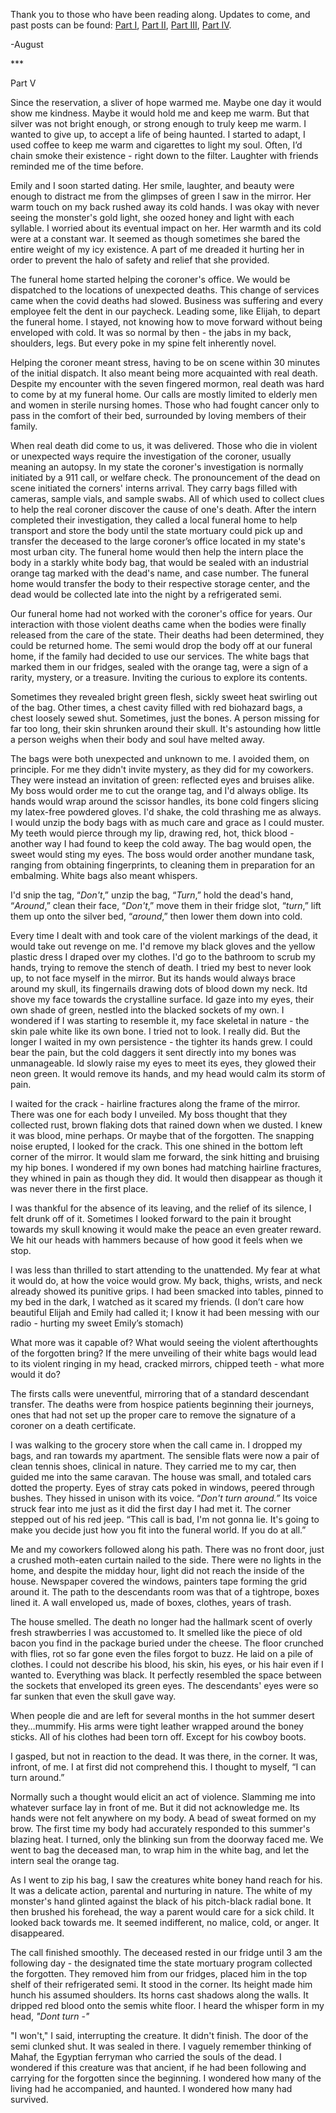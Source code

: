 Thank you to those who have been reading along. Updates to come, and past posts can be found: [Part I](https://www.reddit.com/r/nosleep/comments/14ly6cq/dont_turn_around/), [Part II](https://www.reddit.com/r/nosleep/comments/14mucf2/dont_turn_around_part_ii/), [Part III](https://www.reddit.com/r/nosleep/comments/14nx901/dont_turn_around_iii/?utm_source=share&utm_medium=web2x&context=3), [Part IV](https://www.reddit.com/r/nosleep/comments/14p58av/dont_turn_around_iv/?utm_source=share&utm_medium=web2x&context=3). 

\-August

\*\*\*

Part V

Since the reservation, a sliver of hope warmed me. Maybe one day it would show me kindness. Maybe it would hold me and keep me warm. But that silver was not bright enough, or strong enough to truly keep me warm. I wanted to give up, to accept a life of being haunted. I started to adapt, I used coffee to keep me warm and cigarettes to light my soul. Often, I’d chain smoke their existence - right down to the filter. Laughter with friends reminded me of the time before.

  
Emily and I soon started dating. Her smile, laughter, and beauty were enough to distract me from the glimpses of green I saw in the mirror. Her warm touch on my back rushed away its cold hands. I was okay with never seeing the monster's gold light, she oozed honey and light with each syllable. I worried about its eventual impact on her. Her warmth and its cold were at a constant war. It seemed as though sometimes she bared the entire weight of my icy existence. A part of me dreaded it hurting her in order to prevent the halo of safety and relief that she provided. 

  
The funeral home started helping the coroner's office. We would be dispatched to the locations of unexpected deaths. This change of services came when the covid deaths had slowed. Business was suffering and every employee felt the dent in our paycheck. Leading some, like Elijah, to depart the funeral home. I stayed, not knowing how to move forward without being enveloped with cold. It was so normal by then - the jabs in my back, shoulders, legs. But every poke in my spine felt inherently novel.

  
 Helping the coroner meant stress, having to be on scene within 30 minutes of the initial dispatch. It also meant being more acquainted with real death.  Despite my encounter with the seven fingered mormon, real death was hard to come by at my funeral home. Our calls are mostly limited to elderly men and women in sterile nursing homes. Those who had fought cancer only to pass in the comfort of their bed, surrounded by loving members of their family.

  
When real death did come to us, it was delivered.  Those who die in violent or unexpected ways require the investigation of the coroner, usually meaning an autopsy. In my state the coroner's investigation is normally initiated by a 911 call, or welfare check. The pronouncement of the dead on scene initiated the corners' interns arrival. They carry bags filled with cameras, sample vials, and sample swabs. All of which used to collect clues to help the real coroner discover the cause of one's death. After the intern completed their investigation, they called a local funeral home to help transport and store the body until the state mortuary could pick up and transfer the deceased to the large coroner’s office located in my state's most urban city. The funeral home would then help the intern place the body in a starkly white body bag, that would be sealed with an industrial orange tag marked with the dead's name, and case number. The funeral home would transfer the body to their respective storage center, and the dead would be collected late into the night by a refrigerated semi. 

  
Our funeral home had not worked with the coroner's office for years. Our interaction with those violent deaths came when the bodies were finally released from the care of the state. Their deaths had been determined, they could be returned home. The semi would drop the body off at our funeral home, if the family had decided to use our services. The white bags that marked them in our fridges, sealed with the orange tag, were a sign of a rarity, mystery, or a treasure. Inviting the curious to explore its contents.

  
Sometimes they revealed bright green flesh, sickly sweet heat swirling out of the bag. Other times, a chest cavity filled with red biohazard bags, a chest loosely sewed shut. Sometimes, just the bones. A person missing for far too long, their skin shrunken around their skull. It's astounding how little a person weighs when their body and soul have melted away.

  
 The bags were both unexpected and unknown to me. I avoided them, on principle. For me they didn't invite mystery, as they did for my coworkers. They were instead an invitation of green: reflected eyes and bruises alike. My boss would order me to cut the orange tag, and I'd always oblige. Its hands would wrap around the scissor handles, its bone cold fingers slicing my latex-free powdered gloves. I'd shake, the cold thrashing me as always. I would unzip the body bags with as much care and grace as I could muster. My teeth would pierce through my lip, drawing red, hot, thick blood - another way I had found to keep the cold away.  The bag would open, the sweet would sting my eyes. The boss would order another mundane task, ranging from obtaining fingerprints, to cleaning them in preparation for an embalming. White bags also meant whispers.

  
I'd snip the tag, “*Don't*,” unzip the bag, “*Turn*,”  hold the dead's hand, “*Around*,” clean their face, “*Don't*,” move them in their fridge slot, “*turn*,”  lift them up onto the silver bed, “*around*,” then lower them down into cold. 

  
Every time I dealt with and took care of the violent markings of the dead, it would take out revenge on me. I'd remove my black gloves and the yellow plastic dress I draped over my clothes. I'd go to the bathroom to scrub my hands, trying to remove the stench of death. I tried my best to never look up, to not face myself in the mirror. But its hands would always brace around my skull, its fingernails drawing dots of blood down my neck. Itd shove my face towards the crystalline surface. Id gaze into my eyes, their own shade of green, nestled into the blacked sockets of my own. I wondered if I was starting to resemble it, my face skeletal in nature - the skin pale white like its own bone. I tried not to look. I really did. But the longer I waited in my own persistence - the tighter its hands grew. I could bear the pain, but the cold daggers it sent directly into my bones was unmanageable. Id slowly raise my eyes to meet its eyes, they glowed their neon green. It would remove its hands, and my head would calm its storm of pain. 

  
I waited for the crack - hairline fractures along the frame of the mirror. There was one for each body I unveiled. My boss thought that they collected rust, brown flaking dots that rained down when we dusted. I knew it was blood, mine perhaps. Or maybe that of the forgotten. The snapping noise erupted, I looked for the crack. This one shined in the bottom left corner of the mirror. It would slam me forward, the sink hitting and bruising my hip bones. I wondered if my own bones had matching hairline fractures, they whined in pain as though they did. It would then disappear as though it was never there in the first place. 

  
I was thankful for the absence of its leaving, and the relief of its silence, I felt drunk off of it. Sometimes I looked forward to the pain it brought towards my skull knowing it would make the peace an even greater reward. We hit our heads with hammers because of how good it feels when we stop.  
  
I was less than thrilled to start attending to the unattended. My fear at what it would do, at how the voice would grow. My back, thighs, wrists, and neck already showed its punitive grips. I had been smacked into tables, pinned to my bed in the dark, I watched as it scared my friends. (I don’t care how beautiful Elijah and Emily had called it; I know it had been messing with our radio - hurting my sweet Emily’s stomach)

  
What more was it capable of? What would seeing the violent afterthoughts of the forgotten bring? If the mere unveiling of their white bags would lead to its violent ringing in my head, cracked mirrors, chipped teeth - what more would it do? 

  
The firsts calls were uneventful, mirroring that of a standard descendant transfer. The deaths were from hospice patients beginning their journeys, ones that had not set up the proper care to remove the signature of a coroner on a death certificate.

  
I was walking to the grocery store when the call came in. I dropped my bags, and ran towards my apartment. The sensible flats were now a pair of clean tennis shoes, clinical in nature. They carried me to my car, then guided me into the same caravan.  The house was small, and totaled cars dotted the property. Eyes of stray cats poked in windows, peered through bushes. They hissed in unison with its voice. “*Don't turn around.”* Its voice struck fear into me just as it did the first day I had met it. The corner stepped out of his red jeep. “This call is bad, I'm not gonna lie. It's going to make you decide just how you fit into the funeral world. If you do at all.” 

  
Me and my coworkers followed along his path. There was no front door, just a crushed moth-eaten curtain nailed to the side. There were no lights in the home, and despite the midday hour, light did not reach the inside of the house. Newspaper covered the windows, painters tape forming the grid around it. The path to the descendants room was that of a tightrope, boxes lined it. A wall enveloped us, made of boxes, clothes, years of trash. 

  
The house smelled. The death no longer had the hallmark scent of overly fresh strawberries I was accustomed to. It smelled like the piece of old bacon you find in the package buried under the cheese. The floor crunched with flies, rot so far gone even the files forgot to buzz. He laid on a pile of clothes. I could not describe his blood, his skin, his eyes, or his hair even if I wanted to. Everything was black. It perfectly resembled the space between the sockets that enveloped its green eyes. The descendants' eyes were so far sunken that even the skull gave way. 

  
When people die and are left for several months in the hot summer desert they…mummify. His arms were tight leather wrapped around the boney sticks. All of his clothes had been torn off. Except for his cowboy boots.

  
I gasped, but not in reaction to the dead. It was there, in the corner. It was, infront, of me. I at first did not comprehend this. I thought to myself, “I can turn around.”

  
Normally such a thought would elicit an act of violence. Slamming me into whatever surface lay in front of me. But it did not acknowledge me. Its hands were not felt anywhere on my body. A bead of sweat formed on my brow. The first time my body had accurately responded to this summer's blazing heat. I turned, only the blinking sun from the doorway faced me.  We went to bag the deceased man, to wrap him in the white bag, and let the intern seal the orange tag.

 As I went to zip his bag, I saw the creatures white boney hand reach for his.  It was a delicate action, parental and nurturing in nature. The white of my monster's hand glinted against the black of his pitch-black radial bone. It then brushed his forehead, the way a parent would care for a sick child. It looked back towards me. It seemed indifferent, no malice, cold, or anger. It disappeared.

  
The call finished smoothly. The deceased rested in our fridge until 3 am the following day - the designated time the state mortuary program collected the forgotten. They removed him from our fridges, placed him in the top shelf of their refrigerated semi. It stood in the corner. Its height made him hunch his assumed shoulders. Its horns cast shadows along the walls. It dripped red blood onto the semis white floor.  I heard the whisper form in my head, *"Dont turn -"* 

  
"I won't," I said, interrupting the creature. It didn't finish. The door of the semi clunked shut. It was sealed in there. I vaguely remember thinking of Mahaf, the Egyptian ferryman who carried the souls of the dead.  I wondered if this creature was that ancient, if he had been following and carrying for the forgotten since the beginning. I wondered how many of the living had he accompanied, and haunted. I wondered how many had survived.   


&#x200B;